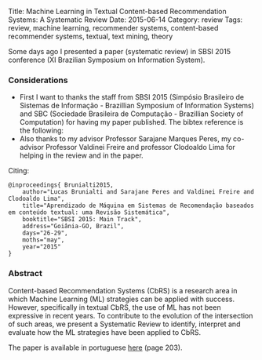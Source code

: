Title: Machine Learning in Textual Content-based Recommendation Systems: A Systematic Review
Date: 2015-06-14
Category: review
Tags: review, machine learning, recommender systems, content-based recommender systems, textual, text mining, theory

Some days ago I presented a paper (systematic review) in SBSI 2015 conference (XI Brazilian Symposium on Information System).

### Considerations
- First I want to thanks the staff from SBSI 2015 (Simpósio Brasileiro de Sistemas de Informação - Brazillian Symposium of Information Systems) and SBC (Sociedade Brasileira de Computação - Brazillian Society of Computation) for having my paper published. The bibtex reference is the following:
- Also thanks to my advisor Professor Sarajane Marques Peres, my co-advisor Professor Valdinei Freire and professor Clodoaldo Lima for helping in the review and in the paper.

Citing:
```
@inproceedings{ Brunialti2015,
    author="Lucas Brunialti and Sarajane Peres and Valdinei Freire and Clodoaldo Lima",
    title="Aprendizado de Máquina em Sistemas de Recomendação baseados em conteúdo textual: uma Revisão Sistemática",
    booktitle="SBSI 2015: Main Track",
    address="Goiânia-GO, Brazil",
    days="26-29",
    moths="may",
    year="2015"
}
```

### Abstract
Content-based Recommendation Systems (CbRS) is a research area in which Machine Learning (ML) strategies can be applied with success. However, specifically in textual CbRS, the use of ML has not been expressive in recent years. To contribute to the evolution of the intersection of such areas, we present a Systematic Review to identify, interpret and evaluate how the ML strategies have been applied to CbRS.

The paper is available in portuguese [here](http://www.portal.inf.ufg.br/sbsi2015/sites/portal.inf.ufg.br.sbsi2015/files/SBSI2015-Anais-Tracks-pag-001-259.pdf) (page 203).


